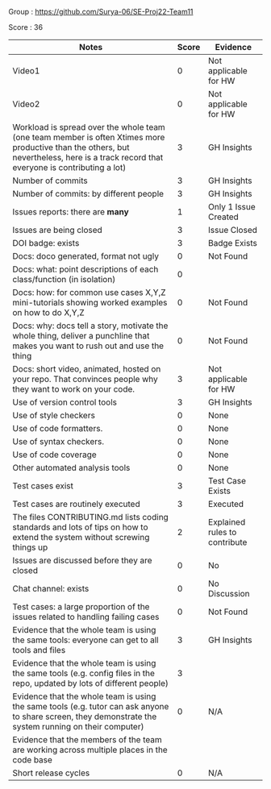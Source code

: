 Group : https://github.com/Surya-06/SE-Proj22-Team11

Score : 36

|Notes|Score|Evidence|
|-----|---------|---------|
|Video1| 0 | Not applicable for HW | 
|Video2| 0 | Not applicable for HW | 
|Workload is spread over the whole team (one team member is often Xtimes more productive than the others, but nevertheless, here is a track record that everyone is contributing a lot)| 3 | GH Insights |
|Number of commits| 3 | GH Insights |
|Number of commits: by different people| 3 | GH Insights |
|Issues reports: there are **many**| 1 | Only 1 Issue Created |
|Issues are being closed| 3 | Issue Closed |
|DOI badge: exists| 3 | Badge Exists |
|Docs: doco generated, format not ugly | 0 | Not Found |
|Docs: what: point descriptions of each class/function (in isolation) | 0 | 
|Docs: how: for common use cases X,Y,Z mini-tutorials showing worked examples on how to do X,Y,Z| 0 | Not Found |
|Docs: why: docs tell a story, motivate the whole thing, deliver a punchline that makes you want to rush out and use the thing| 0 | Not Found |
|Docs: short video, animated, hosted on your repo. That convinces people why they want to work on your code.| 3 | Not applicable for HW |
|Use of version control tools| 3 | GH Insights |
|Use of style checkers | 0 | None |
|Use of code formatters. | 0 | None |
|Use of syntax checkers. | 0 | None |
|Use of code coverage | 0 | None |
|Other automated analysis tools| 0 | None |
|Test cases exist| 3 | Test Case Exists |
|Test cases are routinely executed| 3 | Executed |
|The files CONTRIBUTING.md lists coding standards and lots of tips on how to extend the system without screwing things up| 2 | Explained rules to contribute |
|Issues are discussed before they are closed| 0 | No |
|Chat channel: exists| 0 | No Discussion |
|Test cases: a large proportion of the issues related to handling failing cases | 0 | Not Found |
|Evidence that the whole team is using the same tools: everyone can get to all tools and files| 3 | GH Insights |
|Evidence that the whole team is using the same tools (e.g. config files in the repo, updated by lots of different people)| 3 | 
|Evidence that the whole team is using the same tools (e.g. tutor can ask anyone to share screen, they demonstrate the system running on their computer)| 0 | N/A |
|Evidence that the members of the team are working across multiple places in the code base|  | 
|Short release cycles | 0 | N/A |
